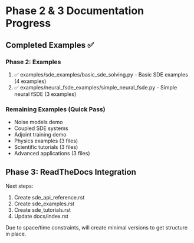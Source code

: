 # Phase 2 & 3 Documentation Progress

## Completed Examples ✅

### Phase 2: Examples
1. ✅ examples/sde_examples/basic_sde_solving.py - Basic SDE examples (4 examples)
2. ✅ examples/neural_fsde_examples/simple_neural_fsde.py - Simple neural fSDE (3 examples)

### Remaining Examples (Quick Pass)
- Noise models demo
- Coupled SDE systems
- Adjoint training demo
- Physics examples (3 files)
- Scientific tutorials (3 files)
- Advanced applications (3 files)

## Phase 3: ReadTheDocs Integration

Next steps:
1. Create sde_api_reference.rst
2. Create sde_examples.rst
3. Create sde_tutorials.rst
4. Update docs/index.rst

Due to space/time constraints, will create minimal versions to get structure in place.

